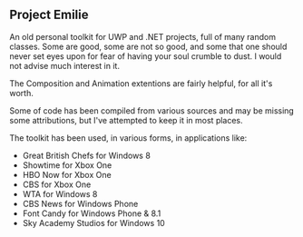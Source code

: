 ## Project Emilie

An old personal toolkit for UWP and .NET projects, full of many random classes. Some are good, some are not so good, and some that one should never set eyes upon for fear of having your soul crumble to dust. I would not advise much interest in it.

The Composition and Animation extentions are fairly helpful, for all it's worth.

Some of code has been compiled from various sources and may be missing some attributions, but I've attempted to keep it in most places.

The toolkit has been used, in various forms, in applications like:
- Great British Chefs for Windows 8
- Showtime for Xbox One
- HBO Now for Xbox One
- CBS for Xbox One
- WTA for Windows 8
- CBS News for Windows Phone
- Font Candy for Windows Phone & 8.1
- Sky Academy Studios for Windows 10
